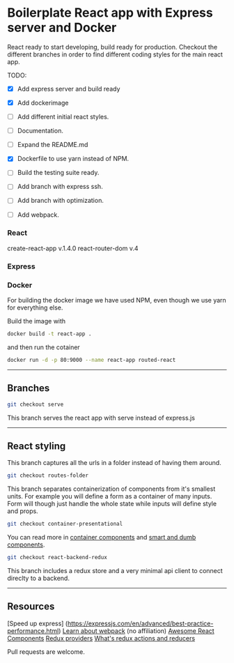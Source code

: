 # Boilerplate React app with Express server and Docker 
React ready to start developing, build ready for production. Checkout the different branches in order to find different coding styles for the main react app.

TODO:
 - [x] Add express server and build ready
 - [x] Add dockerimage
 - [ ] Add different initial react styles.
 - [ ] Documentation.
 - [ ] Expand the README.md
 - [x] Dockerfile to use yarn instead of NPM.
 - [ ] Build the testing suite ready.
 - [ ] Add branch with express ssh.
 - [ ] Add branch with optimization.
 - [ ] Add webpack.


### React
create-react-app v.1.4.0
react-router-dom v.4

### Express


### Docker
For building the docker image we have used NPM, even though we use yarn for everything else. 

Build the image with
```bash
docker build -t react-app .
```

and then run the cotainer
```bash
docker run -d -p 80:9000 --name react-app routed-react
```


***


## Branches

```bash
git checkout serve 
```
This branch serves the react app with serve instead of express.js


***


## React styling

This branch captures all the urls in a folder instead of having them around.

```bash
git checkout routes-folder 
```


This branch separates containerization of components from it's smallest units. For example you will define a form as a container of many inputs. Form will though just handle the whole state while inputs will define style and props.

```bash
git checkout container-presentational 
```
You can read more in [container components](https://medium.com/@learnreact/container-components-c0e67432e005) and [smart and dumb components](https://medium.com/@dan_abramov/smart-and-dumb-components-7ca2f9a7c7d0).


```bash
git checkout react-backend-redux
```
This branch includes a redux store and a very minimal api client to connect direclty to a backend.


***


## Resources
[Speed up express] (https://expressjs.com/en/advanced/best-practice-performance.html)
[Learn about webpack](https://webpack.academy/p/the-core-concepts)  (no affiliation)
[Awesome React Components](https://github.com/brillout/awesome-react-components)
[Redux providers](https://medium.com/@timbur/react-automatic-redux-providers-and-replicators-c4e35a39f1)
[What's redux actions and reducers](https://medium.com/@timbur/provide-redux-actions-and-reducers-to-react-components-automatically-1edc257eed11)




Pull requests are welcome.